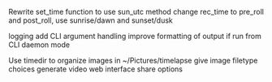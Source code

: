 Rewrite set_time function to use sun_utc method
change rec_time to pre_roll and post_roll, use sunrise/dawn and sunset/dusk

logging
add CLI argument handling
improve formatting of output if run from CLI
daemon mode

Use timedir to organize images in ~/Pictures/timelapse
give image filetype choices
generate video
web interface
share options
